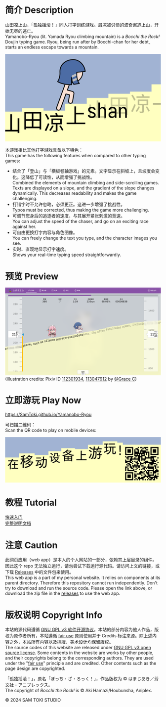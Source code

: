 # 简介 Description

山田凉上山，「孤独摇滚！」同人打字训练游戏。屑凉被讨债的波奇酱追上山，开始无尽的逃亡。<br>
Yamanobo-Ryou (lit. Yamada Ryou climbing mountain) is a *Bocchi the Rock!* Doujin typing game. Ryou, being run after by Bocchi-chan for her debt, starts an endless escape towards a mountain.

![封面 Cover](/PREVIEW/Cover.png)

本游戏相比其他打字游戏具备以下特色：<br>
This game has the following features when compared to other typing games:

- 结合了「登山」与「横板卷轴游戏」的元素。文字显示在斜坡上，且坡度会变化。这降低了可读性，从而增强了挑战性。<br>Combined the elements of mountain climbing and side-scrolling games. Texts are displayed on a slope, and the gradient of the slope changes dynamically. This decreases readability and makes the game challenging.
- 打错字时不允许忽略，必须更正。这进一步增强了挑战性。<br>Typos must be corrected, thus making the game more challenging.
- 可调节您身后的追逐者的速度，与其展开紧张刺激的竞速。<br>You can adjust the speed of the chaser, and go on an exciting race against her.
- 可自由更换打字内容与角色图像。<br>You can freely change the text you type, and the character images you see.
- 实时、直观地显示打字速度。<br>Shows your real-time typing speed straightforwardly.

# 预览 Preview

![预览 Preview](/PREVIEW/Preview.png)
(Illustration credits: Pixiv ID [112301934](https://pixiv.net/en/artworks/112301934), [113047912](https://pixiv.net/en/artworks/113047912) by [@Grace C](https://pixiv.net/en/users/33777297))

# 立即游玩 Play Now

https://SamToki.github.io/Yamanobo-Ryou

可扫描二维码：<br>
Scan the QR code to play on mobile devices:

![二维码 QR code](/PREVIEW/QR%20code.png)

# 教程 Tutorial

[快速入门](/PROJECT/docs/山田凉上山%20快速入门.pdf)<br>
[完整说明文档](/PROJECT/docs/山田凉上山%20说明文档.pdf)

# 注意 Caution

此网页应用（web app）是本人的个人网站的一部分，依赖其上层目录的组件。因此这个 repo 无法独立运行，请勿尝试下载运行源代码。请访问上文的链接，或下载 [Releases](https://github.com/SamToki/Yamanobo-Ryou/releases/latest) 中的文件包来使用。<br>
This web app is a part of my personal website. It relies on components at its parent directory. Therefore this repository cannot run independently. Don't try to download and run the source code. Please open the link above, or download the zip file in the [releases](https://github.com/SamToki/Yamanobo-Ryou/releases/latest) to use the web app.

# 版权说明 Copyright Info

本站的源代码遵循 [GNU GPL v3 软件开源协议](https://www.gnu.org/licenses/gpl-3.0.en.html)。本站的部分内容为他人作品，版权为原作者所有，本站遵循 [fair use](https://zh.wikipedia.org/wiki/fair_use) 原则使用并于 Credits 标注来源。除上述内容之外，本站所有内容以及排版、美术设计均保留版权。<br>
The source codes of this website are released under [GNU GPL v3 open source license](https://www.gnu.org/licenses/gpl-3.0.en.html). Some contents in the website are works by other people, and their copyrights belong to the corresponding authors. They are used under the "[fair use](https://en.wikipedia.org/wiki/fair_use)" principle and are credited. Other contents such as the page design are copyrighted.

「孤独摇滚！」，原名「ぼっち・ざ・ろっく！」，作品版权为 © はまじあき／芳文社・アニプレックス。<br>
The copyright of *Bocchi the Rock!* is © Aki Hamazi/Houbunsha, Aniplex.

© 2024 SAM TOKI STUDIO
